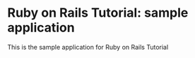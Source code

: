 # Ruby on Rails Tutorial: sample application

This is the sample application for Ruby on Rails Tutorial